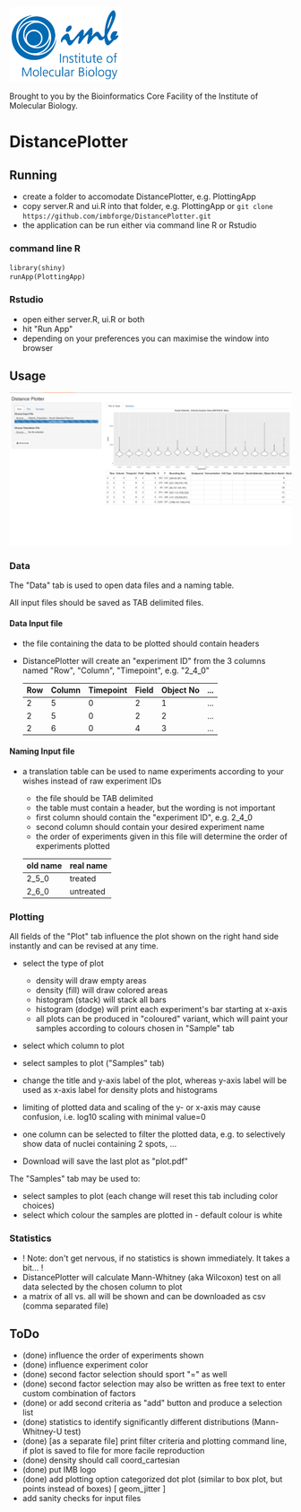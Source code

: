 ![IMB_logo](figures/IMB_logo.png "IMB logo")

Brought to you by the Bioinformatics Core Facility of the Institute of Molecular Biology.

# DistancePlotter #

## Running ##

- create a folder to accomodate DistancePlotter, e.g. PlottingApp
- copy server.R and ui.R into that folder, e.g. PlottingApp or `git clone https://github.com/imbforge/DistancePlotter.git`
- the application can be run either via command line R or Rstudio

### command line R ###
    library(shiny)
    runApp(PlottingApp)


### Rstudio ###
- open either server.R, ui.R or both
- hit "Run App"
- depending on your preferences you can maximise the window into browser

## Usage ##

![screenshot_mainwindow](figures/main_window_v2.png "Main Window 1")

### Data ###
The "Data" tab is used to open data files and a naming table.

All input files should be saved as TAB delimited files.

#### Data Input file ####

- the file containing the data to be plotted should contain headers
- DistancePlotter will create an "experiment ID" from the 3 columns named "Row", "Column", "Timepoint", e.g. "2_4_0"

    |Row|Column|Timepoint|Field|Object No| ... |
    |---|------|---------|-----|---------|-----|
    |2  |5     |0        |2    |1        | ... |
    |2  |5     |0        |2    |2        | ... |
    |2  |6     |0        |4    |3        | ... |

#### Naming Input file ####

- a translation table can be used to name experiments according to your wishes instead of raw experiment IDs

    - the file should be TAB delimited
    - the table must contain a header, but the wording is not important
    - first column should contain the "experiment ID", e.g. 2_4_0
    - second column should contain your desired experiment name
    - the order of experiments given in this file will determine the order of experiments plotted

    | old name | real name |
    |----------|-----------|
    |  2_5_0   | treated   |
    |  2_6_0   | untreated |

### Plotting ###
All fields of the "Plot" tab influence the plot shown on the right hand side instantly and can be revised at any time.

- select the type of plot
    - density will draw empty areas
    - density (fill) will draw colored areas
    - histogram (stack) will stack all bars
    - histogram (dodge) will print each experiment's bar starting at x-axis
    - all plots can be produced in "coloured" variant, which will paint your samples according to colours chosen in "Sample" tab

- select which column to plot
- select samples to plot ("Samples" tab)


- change the title and y-axis label of the plot, whereas y-axis label will be used as x-axis label for density plots and histograms
- limiting of plotted data and scaling of the y- or x-axis may cause confusion, i.e. log10 scaling with minimal value=0
- one column can be selected to filter the plotted data, e.g. to selectively show data of nuclei containing 2 spots, ...
- Download will save the last plot as "plot.pdf"

The "Samples" tab may be used to:

- select samples to plot (each change will reset this tab including color choices)
- select which colour the samples are plotted in - default colour is white

### Statistics ###

- ! Note: don't get nervous, if no statistics is shown immediately. It takes a bit... !
- DistancePlotter will calculate Mann-Whitney (aka Wilcoxon) test on all data selected by the chosen column to plot
- a matrix of all vs. all will be shown and can be downloaded as csv (comma separated file)

## ToDo ##
- (done) influence the order of experiments shown
- (done) influence experiment color
- (done) second factor selection should sport "=" as well
- (done) second factor selection may also be written as free text to enter custom combination of factors
- (done) or add second criteria as "add" button and produce a selection list
- (done) statistics to identify significantly different distributions (Mann-Whitney-U test)
- (done) [as a separate file] print filter criteria and plotting command line, if plot is saved to file for more facile reproduction
- (done) density should call coord_cartesian
- (done) put IMB logo 
- (done) add plotting option categorized dot plot (similar to box plot, but points instead of boxes) [ geom_jitter ]
- add sanity checks for input files
